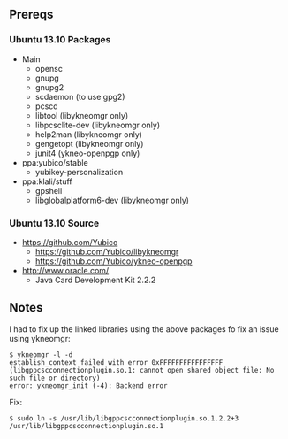 ## Prereqs

### Ubuntu 13.10 Packages

* Main
  * opensc
  * gnupg
  * gnupg2
  * scdaemon (to use gpg2)
  * pcscd
  * libtool (libykneomgr only)
  * libpcsclite-dev (libykneomgr only)
  * help2man (libykneomgr only)
  * gengetopt (libykneomgr only)
  * junit4 (ykneo-openpgp only)
* ppa:yubico/stable
  * yubikey-personalization
* ppa:klali/stuff
  * gpshell
  * libglobalplatform6-dev (libykneomgr only)

### Ubuntu 13.10 Source

* https://github.com/Yubico
  * https://github.com/Yubico/libykneomgr
  * https://github.com/Yubico/ykneo-openpgp
* http://www.oracle.com/
  * Java Card Development Kit 2.2.2

## Notes

I had to fix up the linked libraries using the above packages fo fix
an issue using ykneomgr:

    $ ykneomgr -l -d
    establish_context failed with error 0xFFFFFFFFFFFFFFFF (libgppcscconnectionplugin.so.1: cannot open shared object file: No such file or directory)
    error: ykneomgr_init (-4): Backend error

Fix:

    $ sudo ln -s /usr/lib/libgppcscconnectionplugin.so.1.2.2+3  /usr/lib/libgppcscconnectionplugin.so.1
